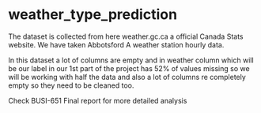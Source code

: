 # weather_type_prediction
The dataset is collected from here weather.gc.ca a official Canada Stats website. We have taken Abbotsford A weather station hourly data. 

In this dataset a lot of columns are empty and in weather column which will be our label in our 1st part of the project has 52% of values missing so we will be working with half the data and also a lot of columns re completely empty so they need to be cleaned too.

Check BUSI-651 Final report for more detailed analysis
